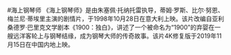 #海上钢琴师
《海上钢琴师》是由朱塞佩·托纳托雷执导，蒂姆·罗斯、比尔·努恩、梅兰尼·蒂埃里主演的剧情片，于1998年10月28日在意大利上映。该片改编自亚利桑德罗·巴里克文学剧本《1900：独白》，讲述了一个被命名为“1900”的弃婴在一艘远洋客轮上与钢琴结缘，成为钢琴大师的传奇故事。该片4K修复版于2019年11月15日在中国内地上映。
